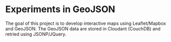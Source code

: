 Experiments in GeoJSON
======================

The goal of this project is to develop interactive maps using Leaflet/Mapbox and GeoJSON. The GeoJSON data are stored in Cloudant (CouchDB) and retried using JSONP/JQuery. 
